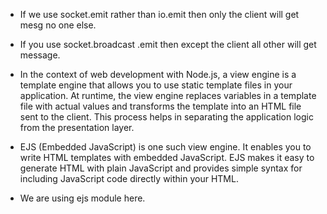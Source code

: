 - If we use socket.emit rather than io.emit then only the client will get mesg no one else.
- If you use socket.broadcast .emit then except the client all other will get message.
- In the context of web development with Node.js, a view engine is a template engine that allows you to use static template files in your application. At runtime, the view engine replaces variables in a template file with actual values and transforms the template into an HTML file sent to the client. This process helps in separating the application logic from the presentation layer.

- EJS (Embedded JavaScript) is one such view engine. It enables you to write HTML templates with embedded JavaScript. EJS makes it easy to generate HTML with plain JavaScript and provides simple syntax for including JavaScript code directly within your HTML.

- We are using ejs module here.
  
